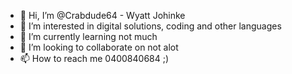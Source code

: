 - 👋 Hi, I’m @Crabdude64 - Wyatt Johinke
- 👀 I’m interested in digital solutions, coding and other languages
- 🌱 I’m currently learning not much
- 💞️ I’m looking to collaborate on not alot
- 📫 How to reach me 0400840684 ;)

<!---
crabby64/crabby64 is a ✨ special ✨ repository because its `README.md` (this file) appears on your GitHub profile.
You can click the Preview link to take a look at your changes.
--->
